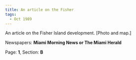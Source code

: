```yaml
---  
title: An article on the Fisher  
tags:  
  - Oct 1989  
---  
```

  
An article on the Fisher Island development. [Photo and map.]  
  
Newspapers: **Miami Morning News or The Miami Herald**  
  
Page: **1**, Section: **B** 
